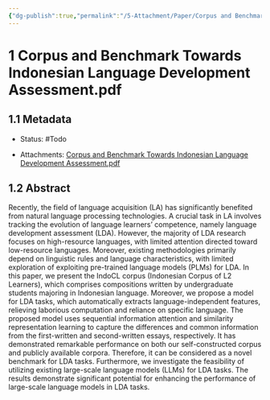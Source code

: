 ```yaml
---
{"dg-publish":true,"permalink":"/5-Attachment/Paper/Corpus and Benchmark Towards Indonesian Language Development Assessment.pdf/"}
---
```


# 1 Corpus and Benchmark Towards Indonesian Language Development Assessment.pdf
## 1.1 Metadata
- Status: #Todo
* Attachments: [Corpus and Benchmark Towards Indonesian Language Development Assessment.pdf](zotero://open-pdf/library/items/U856LPTR)
## 1.2 Abstract
Recently, the field of language acquisition (LA) has significantly benefited from natural language processing technologies. A crucial task in LA involves tracking the evolution of language learners’ competence, namely language development assessment (LDA). However, the majority of LDA research focuses on high-resource languages, with limited attention directed toward low-resource languages. Moreover, existing methodologies primarily depend on linguistic rules and language characteristics, with limited exploration of exploiting pre-trained language models (PLMs) for LDA. In this paper, we present the IndoCL corpus (Indonesian Corpus of L2 Learners), which comprises compositions written by undergraduate students majoring in Indonesian language. Moreover, we propose a model for LDA tasks, which automatically extracts language-independent features, relieving laborious computation and reliance on specific language. The proposed model uses sequential information attention and similarity representation learning to capture the differences and common information from the first-written and second-written essays, respectively. It has demonstrated remarkable performance on both our self-constructed corpus and publicly available corpora. Therefore, it can be considered as a novel benchmark for LDA tasks. Furthermore, we investigate the feasibility of utilizing existing large-scale language models (LLMs) for LDA tasks. The results demonstrate significant potential for enhancing the performance of large-scale language models in LDA tasks.

